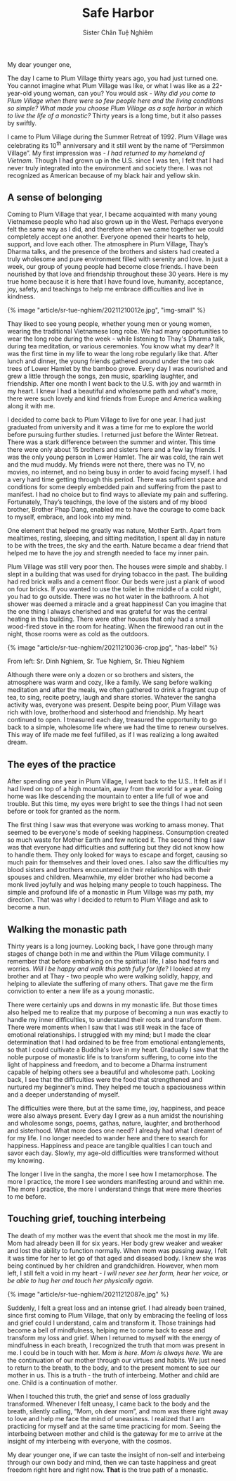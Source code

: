 ﻿---
title: Safe Harbor
author: Sister Chân Tuệ Nghiêm
---

My dear younger one, 

The day I came to Plum Village thirty years ago, you had just turned one. You cannot imagine what Plum Village was like, or what I was like as a 22-year-old young woman, can you? You would ask - *Why did you come to Plum Village when there were so few people here and the living conditions so simple? What made you choose Plum Village as a safe harbor in which to live the life of a monastic?* Thirty years is a long time, but it also passes by swiftly.

I came to Plum Village during the Summer Retreat of 1992. Plum Village was celebrating its 10<sup>th</sup> anniversary and it still went by the name of “Persimmon Village”. My first impression was - *I had returned to my homeland of Vietnam*. Though I had grown up in the U.S. since I was ten, I felt that I had never truly integrated into the environment and society there. I was not recognized as American because of my black hair and yellow skin.

## A sense of belonging

Coming to Plum Village that year, I became acquainted with many young Vietnamese people who had also grown up in the West. Perhaps everyone felt the same way as I did, and therefore when we came together we could completely accept one another. Everyone opened their hearts to help, support, and love each other. The atmosphere in Plum Village,  Thay’s Dharma talks, and the presence of the brothers and sisters had created a truly wholesome and pure environment filled with serenity and love. In just a week, our group of young people had become close friends. I have been nourished by that love and friendship throughout these 30 years. Here is my true home because it is here that I have found love, humanity, acceptance, joy, safety, and teachings to help me embrace difficulties and live in kindness.

{% image "article/sr-tue-nghiem/20211210012e.jpg", "img-small" %}

Thay liked to see young people, whether young men or young women, wearing the traditional Vietnamese long robe. We had many opportunities to wear the long robe during the week - while listening to Thay's Dharma talk, during tea meditation, or various ceremonies. You know what my dear? It was the first time in my life to wear the long robe regularly like that. After lunch and dinner, the young friends gathered around under the two oak trees of Lower Hamlet by the bamboo grove. Every day I was nourished and grew a little through the songs, zen music, sparkling laughter, and friendship. After one month I went back to the U.S. with joy and warmth in my heart. I knew I had a beautiful and wholesome path and what's more, there were such lovely and kind friends from Europe and America walking along it with me. 

I decided to come back to Plum Village to live for one year. I had just graduated from university and it was a time for me to explore the world before pursuing further studies. I returned just before the Winter Retreat. There was a stark difference between the summer and winter. This time there were only about 15 brothers and sisters here and a few lay friends. I was the only young person in Lower Hamlet. The air was cold, the rain wet and the mud muddy. My friends were not there, there was no TV, no movies, no internet, and no being busy in order to avoid facing myself. I had a very hard time getting through this period. There was sufficient space and conditions for some deeply embedded pain and suffering from the past to manifest. I had no choice but to find ways to alleviate my pain and suffering. Fortunately, Thay’s teachings, the love of the sisters and of my blood brother, Brother Phap Dang, enabled me to have the courage to come back to myself, embrace, and look into my mind. 

One element that helped me greatly was nature, Mother Earth. Apart from mealtimes, resting, sleeping, and sitting meditation, I spent all day in nature to be with the trees, the sky and the earth. Nature became a dear friend that helped me to have the joy and strength needed to face my inner pain. 

Plum Village was still very poor then. The houses were simple and shabby. I slept in a building that was used for drying tobacco in the past. The building had red brick walls and a cement floor. Our beds were just a plank of wood on four bricks. If you wanted to use the toilet in the middle of a cold night, you had to go outside. There was no hot water in the bathroom. A hot shower was deemed a miracle and a great happiness! Can you imagine that the one thing I always cherished and was grateful for was the central heating in this building. There were other houses that only had a small wood-fired stove in the room for heating. When the firewood ran out in the night, those rooms were as cold as the outdoors. 

{% image "article/sr-tue-nghiem/20211210036-crop.jpg", "has-label" %}
<p class="image-label">From left: Sr. Dinh Nghiem, Sr. Tue Nghiem, Sr. Thieu Nghiem</p>

Although there were only a dozen or so brothers and sisters, the atmosphere was warm and cozy, like a family. We sang before walking meditation and after the meals, we often gathered to drink a fragrant cup of tea, to sing, recite poetry, laugh and share stories. Whatever the sangha activity was, everyone was present. Despite being poor, Plum Village was rich with love, brotherhood and sisterhood and friendship. My heart continued to open. I treasured each day, treasured the opportunity to go back to a simple, wholesome life where we had the time to renew ourselves. This way of life made me feel fulfilled, as if I was realizing a long awaited dream. 

## The eyes of the practice
After spending one year in Plum Village, I went back to the U.S.. It felt as if I had lived on top of a high mountain, away from the world for a year. Going home was like descending the mountain to enter a life full of woe and trouble. But this time, my eyes were bright to see the things I had not seen before or took for granted as the norm.

The first thing I saw was that everyone was working to amass money. That seemed to be everyone's mode of seeking happiness. Consumption created so much waste for Mother Earth and few noticed it. The second thing I saw was that everyone had difficulties and suffering but they did not know how to handle them. They only looked for ways to escape and forget, causing so much pain for themselves and their loved ones. I also saw the difficulties my blood sisters and brothers encountered in their relationships with their spouses and children. Meanwhile, my elder brother who had become a monk lived joyfully and was helping many people to touch happiness. The simple and profound life of a monastic in Plum Village was my path, my direction. That was why I decided to return to Plum Village and ask to become a nun.

## Walking the monastic path
Thirty years is a long journey. Looking back, I have gone through many stages of change both in me and within the Plum Village community. I remember that before embarking on the spiritual life, I also had fears and worries. *Will I be happy and walk this path fully for life?* I looked at my brother and at Thay - two people who were walking solidly, happy, and helping to alleviate the suffering of many others. That gave me the firm conviction to enter a new life as a young monastic. 

There were certainly ups and downs in my monastic life. But those times also helped me to realize that my purpose of becoming a nun was exactly to handle my inner difficulties, to understand their roots and transform them. There were moments when I saw that I was still weak in the face of emotional relationships. I struggled with my mind; but I made the clear determination that I had ordained to be free from emotional entanglements, so that I could cultivate a Buddha's love in my heart. Gradually I saw that the noble purpose of monastic life is to transform suffering, to come into the light of happiness and freedom, and to become a Dharma instrument capable of helping others see a beautiful and wholesome path. Looking back, I see that the difficulties were the food that strengthened and nurtured my beginner's mind. They helped me touch a spaciousness within and a deeper understanding of myself.

The difficulties were there, but at the same time, joy, happiness, and peace were also always present. Every day I grew as a nun amidst the nourishing and wholesome songs, poems, gathas, nature, laughter, and brotherhood and sisterhood. What more does one need? I already had what I dreamt of for my life. I no longer needed to wander here and there to search for happiness. Happiness and peace are tangible qualities I can touch and savor each day. Slowly, my age-old difficulties were transformed without my knowing. 

The longer I live in the sangha, the more I see how I metamorphose. The more I practice, the more I see wonders manifesting around and within me. The more I practice, the more I understand things that were mere theories to me before. 

## Touching grief, touching interbeing
The death of my mother was the event that shook me the most in my life. Mom had already been ill for six years. Her body grew weaker and weaker and lost the ability to function normally. When mom was passing away, I felt it was time for her to let go of that aged and diseased body. I knew she was being continued by her children and grandchildren. However, when mom left, I still felt a void in my heart - *I will never see her form, hear her voice, or be able to hug her and touch her physically again*.

{% image "article/sr-tue-nghiem/20211212087e.jpg" %}

Suddenly, I felt a great loss and an intense grief. I had already been trained, since first coming to Plum Village, that only by embracing the feeling of loss and grief could I understand, calm and transform it. Those trainings had become a bell of mindfulness, helping me to come back to ease and transform my loss and grief. When I returned to myself with the energy of mindfulness in each breath, I recognized the truth that mom was present in me. I could be in touch with her. *Mom is here. Mom is always here.* We are the continuation of our mother through our virtues and habits. We just need to return to the breath, to the body, and to the present moment to see our mother in us. This is a truth - the truth of interbeing. Mother and child are one. Child is a continuation of mother.   

When I touched this truth, the grief and sense of loss gradually transformed. Whenever I felt uneasy, I came back to the body and the breath, silently calling, “Mom, oh dear mom”, and mom was there right away to love and help me face the mind of uneasiness. I realized that I am practicing for myself and at the same time practicing for mom. Seeing the interbeing between mother and child is the gateway for me to arrive at the insight of my interbeing with everyone, with the cosmos.

My dear younger one, if we can taste the insight of non-self and interbeing through our own body and mind, then we can taste happiness and great freedom right here and right now. **That** is the true path of a monastic. 
